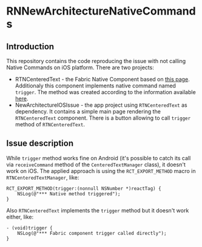 # RNNewArchitectureNativeCommands

## Introduction

This repository contains the code reproducing the issue with not calling Native Commands on iOS platform. There are two projects:

* RTNCenteredText - the Fabric Native Component based on [this page](https://reactnative.dev/docs/the-new-architecture/pillars-fabric-components). Additionaly this component implements native command named `trigger`. The method was created according to the information available [here](https://reactnative.dev/docs/new-architecture-library-intro#migrating-off-dispatchviewmanagercommand). 
* NewArchitectureIOSIssue - the app project using `RTNCenteredText` as dependency. It contains a simple main page rendering the `RTNCenteredText` component. There is a button allowing to call `trigger` method of `RTNCenteredText`.

## Issue description

While `trigger` method works fine on Android (it's possible to catch its call via `receiveCommand` method of the `CenteredTextManager` class), it doesn't work on iOS. The applied approach is using the `RCT_EXPORT_METHOD` macro in `RTNCenteredTextManager`, like:

```
RCT_EXPORT_METHOD(trigger:(nonnull NSNumber *)reactTag) {
    NSLog(@"*** Native method triggered");
}
```

Also `RTNCenteredText` implements the `trigger` method but it doesn't work either, like:

```
- (void)trigger {
    NSLog(@"*** Fabric component trigger called directly");
}
```
